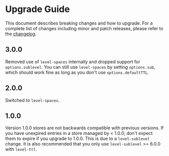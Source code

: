 # Upgrade Guide

This document describes breaking changes and how to upgrade. For a complete list of changes including minor and patch releases, please refer to the [changelog](CHANGELOG.md).

## 3.0.0

Removed use of `level-spaces` internally and dropped support for `options.sublevel`. You can still use `level-spaces` by setting `options.sub`, which should work fine as long as you don't use `options.defaultTTL`.

## 2.0.0

Switched to `level-spaces`.

## 1.0.0

Version 1.0.0 stores are not backwards compatible with previous versions. If you have unexpired entries in a store managed by < 1.0.0, don't expect them to expire if you upgrade to 1.0.0. This is due to a `level-sublevel` change. It is also recommended that you only use `level-sublevel` >= 6.0.0 with `level-ttl`.
